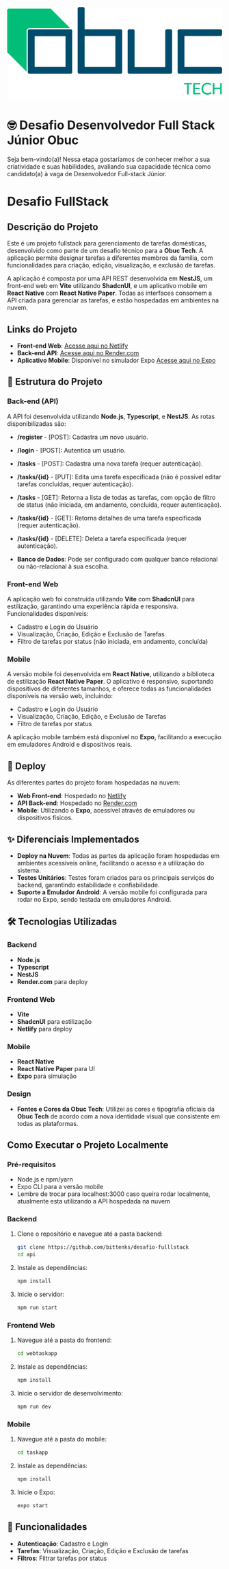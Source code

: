 ![Logotipo OBUC Tech](./logo_tech.png)

# 🤓 Desafio Desenvolvedor Full Stack Júnior Obuc
Seja bem-vindo(a)! Nessa etapa gostaríamos de conhecer melhor a sua criatividade e suas habilidades, avaliando  sua capacidade técnica como candidato(a) à vaga de Desenvolvedor Full-stack Júnior.

# Desafio FullStack

##  Descrição do Projeto

Este é um projeto fullstack para gerenciamento de tarefas domésticas, desenvolvido como parte de um desafio técnico para a **Obuc Tech**. A aplicação permite designar tarefas a diferentes membros da família, com funcionalidades para criação, edição, visualização, e exclusão de tarefas.

A aplicação é composta por uma API REST desenvolvida em **NestJS**, um front-end web em **Vite** utilizando **ShadcnUI**, e um aplicativo mobile em **React Native** com **React Native Paper**. Todas as interfaces consomem a API criada para gerenciar as tarefas, e estão hospedadas em ambientes na nuvem.

##  Links do Projeto

- **Front-end Web**: [Acesse aqui no Netlify](https://desafiofullstackbittencourt.netlify.app/)
- **Back-end API**: [Acesse aqui no Render.com](https://dashboard.render.com/web/srv-cs0oi2btq21c73ehbg4g)
- **Aplicativo Mobile**: Disponível no simulador Expo [Acesse aqui no Expo](#)

## 📂 Estrutura do Projeto

### Back-end (API)

A API foi desenvolvida utilizando **Node.js**, **Typescript**, e **NestJS**. As rotas disponibilizadas são:

- **/register** - [POST]: Cadastra um novo usuário.
- **/login** - [POST]: Autentica um usuário.
- **/tasks** - [POST]: Cadastra uma nova tarefa (requer autenticação).
- **/tasks/{id}** - [PUT]: Edita uma tarefa especificada (não é possível editar tarefas concluídas, requer autenticação).
- **/tasks** - [GET]: Retorna a lista de todas as tarefas, com opção de filtro de status (não iniciada, em andamento, concluída, requer autenticação).
- **/tasks/{id}** - [GET]: Retorna detalhes de uma tarefa especificada (requer autenticação).
- **/tasks/{id}** - [DELETE]: Deleta a tarefa especificada (requer autenticação).

- **Banco de Dados**: Pode ser configurado com qualquer banco relacional ou não-relacional à sua escolha.


### Front-end Web

A aplicação web foi construída utilizando **Vite** com **ShadcnUI** para estilização, garantindo uma experiência rápida e responsiva. Funcionalidades disponíveis:

- Cadastro e Login do Usuário
- Visualização, Criação, Edição e Exclusão de Tarefas
- Filtro de tarefas por status (não iniciada, em andamento, concluída)

### Mobile

A versão mobile foi desenvolvida em **React Native**, utilizando a biblioteca de estilização **React Native Paper**. O aplicativo é responsivo, suportando dispositivos de diferentes tamanhos, e oferece todas as funcionalidades disponíveis na versão web, incluindo:

- Cadastro e Login do Usuário
- Visualização, Criação, Edição, e Exclusão de Tarefas
- Filtro de tarefas por status

A aplicação mobile também está disponível no **Expo**, facilitando a execução em emuladores Android e dispositivos reais.

## 🚀 Deploy

As diferentes partes do projeto foram hospedadas na nuvem:

- **Web Front-end**: Hospedado no [Netlify](https://app.netlify.com)
- **API Back-end**: Hospedado no [Render.com](https://render.com/)
- **Mobile**: Utilizando o **Expo**, acessível através de emuladores ou dispositivos físicos.

## ✨ Diferenciais Implementados

- **Deploy na Nuvem**: Todas as partes da aplicação foram hospedadas em ambientes acessíveis online, facilitando o acesso e a utilização do sistema.
- **Testes Unitários**: Testes foram criados para os principais serviços do backend, garantindo estabilidade e confiabilidade.
- **Suporte a Emulador Android**: A versão mobile foi configurada para rodar no Expo, sendo testada em emuladores Android.

## 🛠️ Tecnologias Utilizadas

### Backend
- **Node.js**
- **Typescript**
- **NestJS**
- **Render.com** para deploy

### Frontend Web
- **Vite**
- **ShadcnUI** para estilização
- **Netlify** para deploy

### Mobile
- **React Native**
- **React Native Paper** para UI
- **Expo** para simulação

### Design
- **Fontes e Cores da Obuc Tech**: Utilizei  as cores e tipografia oficiais da **Obuc Tech** de acordo com a nova identidade visual que consistente em todas as plataformas.

## Como Executar o Projeto Localmente

### Pré-requisitos

- Node.js e npm/yarn
- Expo CLI para a versão mobile
- Lembre de trocar para localhost:3000 caso queira rodar localmente, atualmente esta utilizando a API hospedada na nuvem
### Backend

1. Clone o repositório e navegue até a pasta backend:
    ```sh
    git clone https://github.com/bittenks/desafio-fulllstack
    cd api
    ```
2. Instale as dependências:
    ```sh
    npm install
    ```


3. Inicie o servidor:
    ```sh
    npm run start
    ```

### Frontend Web

1. Navegue até a pasta do frontend:
    ```sh
    cd webtaskapp
    ```
2. Instale as dependências:
    ```sh
    npm install
    ```
3. Inicie o servidor de desenvolvimento:
    ```sh
    npm run dev
    ```

### Mobile

1. Navegue até a pasta do mobile:
    ```sh
    cd taskapp
    ```
2. Instale as dependências:
    ```sh
    npm install
    ```
3. Inicie o Expo:
    ```sh
    expo start
    ```

## 📱 Funcionalidades

- **Autenticação**: Cadastro e Login
- **Tarefas**: Visualização, Criação, Edição e Exclusão de tarefas
- **Filtros**: Filtrar tarefas por status
